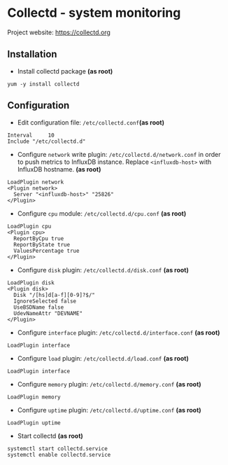 # Collectd - system monitoring
Project website: https://collectd.org

## Installation

+ Install collectd package **(as root)**
~~~
yum -y install collectd
~~~

## Configuration

+ Edit configuration file: `/etc/collectd.conf`**(as root)**
~~~
Interval     10  
Include "/etc/collectd.d"
~~~

+ Configure `network` write plugin: `/etc/collectd.d/network.conf` in order to push metrics to InfluxDB instance. Replace `<influxdb-host>` with InfluxDB hostname. **(as root)**
~~~
LoadPlugin network
<Plugin network>
  Server "<influxdb-host>" "25826"
</Plugin>
~~~

+ Configure `cpu` module: `/etc/collectd.d/cpu.conf` **(as root)**
~~~
LoadPlugin cpu 
<Plugin cpu>
  ReportByCpu true
  ReportByState true
  ValuesPercentage true
</Plugin>
~~~

+ Configure `disk` plugin: `/etc/collectd.d/disk.conf` **(as root)**
~~~
LoadPlugin disk
<Plugin disk>
  Disk "/[hs]d[a-f][0-9]?$/"
  IgnoreSelected false
  UseBSDName false
  UdevNameAttr "DEVNAME"
</Plugin>
~~~

+ Configure `interface` plugin: `/etc/collectd.d/interface.conf` **(as root)**
~~~
LoadPlugin interface
~~~

+ Configure `load` plugin: `/etc/collectd.d/load.conf` **(as root)**
~~~
LoadPlugin interface
~~~

+ Configure `memory` plugin: `/etc/collectd.d/memory.conf` **(as root)**
~~~
LoadPlugin memory
~~~

+ Configure `uptime` plugin: `/etc/collectd.d/uptime.conf` **(as root)**
~~~
LoadPlugin uptime
~~~

+ Start collectd **(as root)**
~~~
systemctl start collectd.service
systemctl enable collectd.service
~~~
